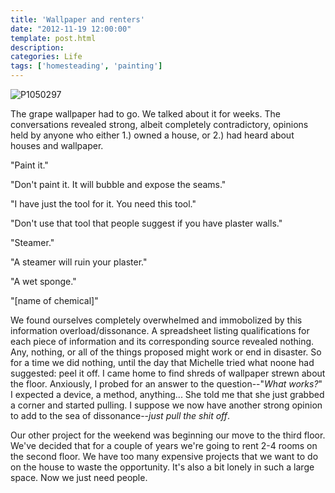 ```yaml
---
title: 'Wallpaper and renters'
date: "2012-11-19 12:00:00"
template: post.html
description: 
categories: Life
tags: ['homesteading', 'painting']
---
```


 ![P1050297](http://f.slowtheory.com/8200069214_8cb1071100.jpg "P1050297")  
  
The grape wallpaper had to go. We talked about it for weeks. The conversations revealed strong, albeit completely contradictory, opinions held by anyone who either 1.) owned a house, or 2.) had heard about houses and wallpaper.  
  
"Paint it."  
  
"Don't paint it. It will bubble and expose the seams."  
  
"I have just the tool for it. You need this tool."  
  
"Don't use that tool that people suggest if you have plaster walls."  
  
"Steamer."  
  
"A steamer will ruin your plaster."  
  
"A wet sponge."  
  
"[name of chemical]"  
  
We found ourselves completely overwhelmed and immobolized by this information overload/dissonance. A spreadsheet listing qualifications for each piece of information and its corresponding source revealed nothing. Any, nothing, or all of the things proposed might work or end in disaster. So for a time we did nothing, until the day that Michelle tried what noone had suggested: peel it off. I came home to find shreds of wallpaper strewn about the floor. Anxiously, I probed for an answer to the question--"*What works?*" I expected a device, a method, anything... She told me that she just grabbed a corner and started pulling. I suppose we now have another strong opinion to add to the sea of dissonance--*just pull the shit off*.  
  
Our other project for the weekend was beginning our move to the third floor. We've decided that for a couple of years we're going to rent 2-4 rooms on the second floor. We have too many expensive projects that we want to do on the house to waste the opportunity. It's also a bit lonely in such a large space. Now we just need people. 